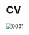 # CV

![0001](https://user-images.githubusercontent.com/22853419/124367097-1823ca00-dc5d-11eb-9a4f-54cb099e78d4.jpg)
